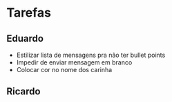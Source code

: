 # Tarefas

## Eduardo
- Estilizar lista de mensagens pra não ter bullet points
- Impedir de enviar mensagem em branco
- Colocar cor no nome dos carinha
## Ricardo
